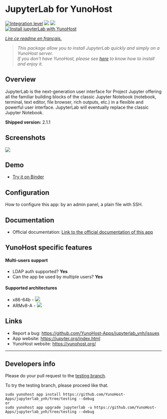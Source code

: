 # JupyterLab for YunoHost

[![Integration level](https://dash.yunohost.org/integration/jupyterlab.svg)](https://dash.yunohost.org/appci/app/jupyterlab) ![](https://ci-apps.yunohost.org/ci/badges/jupyterlab.status.svg) ![](https://ci-apps.yunohost.org/ci/badges/jupyterlab.maintain.svg)  
[![Install jupyterLab with YunoHost](https://install-app.yunohost.org/install-with-yunohost.png)](https://install-app.yunohost.org/?app=jupyterlab)

*[Lire ce readme en français.](./README_fr.md)*

> *This package allow you to install JupyterLab quickly and simply on a YunoHost server.  
If you don't have YunoHost, please see [here](https://yunohost.org/#/install) to know how to install and enjoy it.*

## Overview
JupyterLab is the next-generation user interface for Project Jupyter offering all the familiar building blocks of the classic Jupyter Notebook (notebook, terminal, text editor, file browser, rich outputs, etc.) in a flexible and powerful user interface. JupyterLab will eventually replace the classic Jupyter Notebook.

**Shipped version:** 2.1.1

## Screenshots

![](https://raw.githubusercontent.com/jupyterlab/jupyterlab/3e3a2c9e295703ff6d441589423e284cc6d5c245/docs/source/images/jupyterlab.png)

## Demo

* [Try it on Binder](https://mybinder.org/v2/gh/jupyterlab/jupyterlab-demo/master?urlpath=lab/tree/demo)

## Configuration

How to configure this app: by an admin panel, a plain file with SSH.

## Documentation

* Official documentation: [Link to the official documentation of this app](https://jupyterlab.readthedocs.io/en/stable/)

## YunoHost specific features

#### Multi-users support

* LDAP auth supported? **Yes**
* Can the app be used by multiple users? **Yes**

#### Supported architectures

* x86-64b - [![](https://ci-apps.yunohost.org/ci/logs/jupyterlab%20%28Community%29.svg)](https://ci-apps.yunohost.org/ci/apps/jupyterlab/)
* ARMv8-A - [![](https://ci-apps-arm.yunohost.org/ci/logs/jupyterlab%20%28Community%29.svg)](https://ci-apps-arm.yunohost.org/ci/apps/jupyterlab/)

## Links

* Report a bug: https://github.com/YunoHost-Apps/jupyterlab_ynh/issues
* App website: https://jupyter.org/index.html
* YunoHost website: https://yunohost.org/

---

Developers info
----------------

Please do your pull request to the [testing branch](https://github.com/YunoHost-Apps/jupyterlab_ynh/tree/testing).

To try the testing branch, please proceed like that.
```
sudo yunohost app install https://github.com/YunoHost-Apps/jupyterlab_ynh/tree/testing --debug
or
sudo yunohost app upgrade jupyterlab -u https://github.com/YunoHost-Apps/jupyterlab_ynh/tree/testing --debug
```
